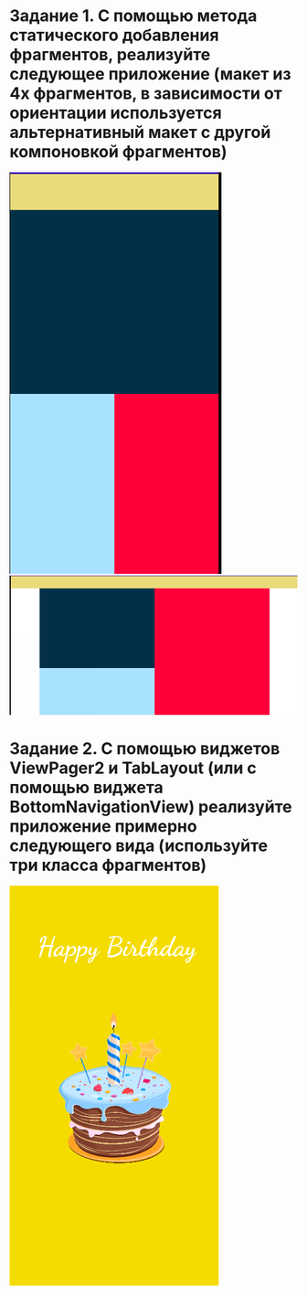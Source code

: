 # Задание 1. С помощью метода статического добавления фрагментов, реализуйте следующее приложение (макет из 4х фрагментов, в зависимости от ориентации используется альтернативный макет с другой компоновкой фрагментов)
![alt text](https://github.com/VladislavKulik/android/blob/main/lab5/img/Screenshot_9.png) ![alt text](https://github.com/VladislavKulik/android/blob/main/lab5/img/Screenshot_10.png)
# Задание 2. С помощью виджетов ViewPager2 и TabLayout (или с помощью виджета BottomNavigationView) реализуйте приложение примерно следующего вида (используйте три класса фрагментов)
![alt text](https://github.com/VladislavKulik/android/blob/main/lab2/img/Screenshot_6.png)
